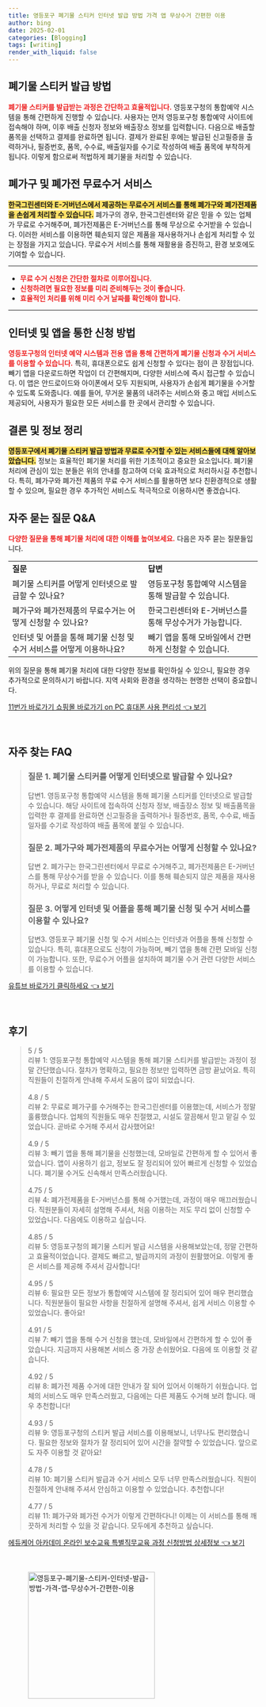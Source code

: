```yaml
---
title: 영등포구 폐기물 스티커 인터넷 발급 방법 가격 앱 무상수거 간편한 이용
author: bing
date: 2025-02-01
categories: [Blogging]
tags: [writing]
render_with_liquid: false
---
```



<h2 id='폐기물 스티커 발급 방법'>폐기물 스티커 발급 방법</h2>

<p><b><span style="color: #ee2323;">폐기물 스티커를 발급받는 과정은 간단하고 효율적입니다.</span></b> 영등포구청의 통합예약 시스템을 통해 간편하게 진행할 수 있습니다. 사용자는 먼저 영등포구청 통합예약 사이트에 접속해야 하며, 이후 배출 신청자 정보와 배출장소 정보를 입력합니다. 다음으로 배출할 품목을 선택하고 결제를 완료하면 됩니다. 결제가 완료된 후에는 발급된 신고필증을 출력하거나, 필증번호, 품목, 수수료, 배출일자를 수기로 작성하여 배출 품목에 부착하게 됩니다. 이렇게 함으로써 적법하게 폐기물을 처리할 수 있습니다.</p>

<h2 id='폐가구 및 폐가전 무료수거 서비스'>폐가구 및 폐가전 무료수거 서비스</h2>

<p><b><span style="background-color: #ffe066;">한국그린센터와 E-거버넌스에서 제공하는 무료수거 서비스를 통해 폐가구와 폐가전제품을 손쉽게 처리할 수 있습니다.</span></b> 폐가구의 경우, 한국그린센터와 같은 믿을 수 있는 업체가 무료로 수거해주며, 폐가전제품은 E-거버넌스를 통해 무상으로 수거받을 수 있습니다. 이러한 서비스를 이용하면 훼손되지 않은 제품을 재사용하거나 손쉽게 처리할 수 있는 장점을 가지고 있습니다. 무료수거 서비스를 통해 재활용을 증진하고, 환경 보호에도 기여할 수 있습니다.</p>

<hr />

<ul>
    <li><b><span style="color: #ee2323;">무료 수거 신청은 간단한 절차로 이루어집니다.</span></b></li>
    <li><b><span style="color: #ee2323;">신청하려면 필요한 정보를 미리 준비해두는 것이 좋습니다.</span></b></li>
    <li><b><span style="color: #ee2323;">효율적인 처리를 위해 미리 수거 날짜를 확인해야 합니다.</span></b></li>
</ul>

<hr />

<h2 id='인터넷 및 앱을 통한 신청 방법'>인터넷 및 앱을 통한 신청 방법</h2>

<p><b><span style="color: #ee2323;">영등포구청의 인터넷 예약 시스템과 전용 앱을 통해 간편하게 폐기물 신청과 수거 서비스를 이용할 수 있습니다.</span></b> 특히, 휴대폰으로도 쉽게 신청할 수 있다는 점이 큰 장점입니다. 빼기 앱을 다운로드하면 작업이 더 간편해지며, 다양한 서비스에 즉시 접근할 수 있습니다. 이 앱은 안드로이드와 아이폰에서 모두 지원되며, 사용자가 손쉽게 폐기물을 수거할 수 있도록 도와줍니다. 예를 들어, 무거운 물품의 내려주는 서비스와 중고 매입 서비스도 제공되어, 사용자가 필요한 모든 서비스를 한 곳에서 관리할 수 있습니다.</p>

<h2 id='결론 및 정보 정리'>결론 및 정보 정리</h2>

<p><b><span style="background-color: #ffe066;">영등포구에서 폐기물 스티커 발급 방법과 무료로 수거할 수 있는 서비스들에 대해 알아보았습니다.</span></b> 정보는 효율적인 폐기물 처리를 위한 기초적이고 중요한 요소입니다. 폐기물 처리에 관심이 있는 분들은 위의 안내를 참고하여 더욱 효과적으로 처리하시길 추천합니다. 특히, 폐가구와 폐가전 제품의 무료 수거 서비스를 활용하면 보다 친환경적으로 생활할 수 있으며, 필요한 경우 추가적인 서비스도 적극적으로 이용하시면 좋겠습니다.</p>

<h2 id='자주 묻는 질문 Q&A'>자주 묻는 질문 Q&A</h2>

<p><b><span style="color: #ee2323;">다양한 질문을 통해 폐기물 처리에 대한 이해를 높여보세요.</span></b> 다음은 자주 묻는 질문들입니다.</p>

<table>
    <tr>
        <td><b>질문</b></td>
        <td><b>답변</b></td>
    </tr>
    <tr>
        <td>폐기물 스티커를 어떻게 인터넷으로 발급할 수 있나요?</td>
        <td>영등포구청 통합예약 시스템을 통해 발급할 수 있습니다.</td>
    </tr>
    <tr>
        <td>폐가구와 폐가전제품의 무료수거는 어떻게 신청할 수 있나요?</td>
        <td>한국그린센터와 E-거버넌스를 통해 무상수거가 가능합니다.</td>
    </tr>
    <tr>
        <td>인터넷 및 어플을 통해 폐기물 신청 및 수거 서비스를 어떻게 이용하나요?</td>
        <td>빼기 앱을 통해 모바일에서 간편하게 신청할 수 있습니다.</td>
    </tr>
</table>

<p>위의 질문을 통해 폐기물 처리에 대한 다양한 정보를 확인하실 수 있으니, 필요한 경우 추가적으로 문의하시기 바랍니다. 지역 사회와 환경을 생각하는 현명한 선택이 중요합니다.</p>


<p><a class="click-button" title="11번가 바로가기 쇼핑몰 바로가기 on PC 휴대폰 사용 편리성" href="https://purplelist.github.io/posts/11%EB%B2%88%EA%B0%80-%EB%B0%94%EB%A1%9C%EA%B0%80%EA%B8%B0-%EC%87%BC%ED%95%91%EB%AA%B0-%EB%B0%94%EB%A1%9C%EA%B0%80%EA%B8%B0-on-PC-%ED%9C%B4%EB%8C%80%ED%8F%B0-%EC%82%AC%EC%9A%A9-%ED%8E%B8%EB%A6%AC%EC%84%B1/" rel="dofollow">11번가 바로가기 쇼핑몰 바로가기 on PC 휴대폰 사용 편리성 👈 보기</a></p><br>
<h2 id='자주_찾는_FAQ'>자주 찾는 FAQ</h2>
<div itemscope="" itemtype="https://schema.org/FAQPage"> 
<blockquote> 
<div itemscope="" itemprop="mainEntity" itemtype="https://schema.org/Question"> 
<h3 itemprop="name">질문 1. 폐기물 스티커를 어떻게 인터넷으로 발급할 수 있나요?</h3> 
<div itemscope="" itemprop="acceptedAnswer" itemtype="https://schema.org/Answer"> 
<span itemprop="text"> 
<p>답변1. 영등포구청 통합예약 시스템을 통해 폐기물 스티커를 인터넷으로 발급할 수 있습니다. 해당 사이트에 접속하여 신청자 정보, 배출장소 정보 및 배출품목을 입력한 후 결제를 완료하면 신고필증을 출력하거나 필증번호, 품목, 수수료, 배출일자를 수기로 작성하여 배출 품목에 붙일 수 있습니다.</p> 
</span> 
</div> 
</div> 

<div itemscope="" itemprop="mainEntity" itemtype="https://schema.org/Question"> 
<h3 itemprop="name">질문 2. 폐가구와 폐가전제품의 무료수거는 어떻게 신청할 수 있나요?</h3> 
<div itemscope="" itemprop="acceptedAnswer" itemtype="https://schema.org/Answer"> 
<span itemprop="text"> 
<p>답변 2. 폐가구는 한국그린센터에서 무료로 수거해주고, 폐가전제품은 E-거버넌스를 통해 무상수거를 받을 수 있습니다. 이를 통해 훼손되지 않은 제품을 재사용하거나, 무료로 처리할 수 있습니다.</p> 
</span> 
</div> 
</div> 

<div itemscope="" itemprop="mainEntity" itemtype="https://schema.org/Question"> 
<h3 itemprop="name">질문 3. 어떻게 인터넷 및 어플을 통해 폐기물 신청 및 수거 서비스를 이용할 수 있나요?</h3> 
<div itemscope="" itemprop="acceptedAnswer" itemtype="https://schema.org/Answer"> 
<span itemprop="text"> 
<p>답변3. 영등포구 폐기물 신청 및 수거 서비스는 인터넷과 어플을 통해 신청할 수 있습니다. 특히, 휴대폰으로도 신청이 가능하며, 빼기 앱을 통해 간편 모바일 신청이 가능합니다. 또한, 무료수거 어플을 설치하여 폐기물 수거 관련 다양한 서비스를 이용할 수 있습니다.</p> 
</span> 
</div> 
</div> 

</blockquote> 
</div>
<p><a class="click-button" title="유튜브 바로가기 클릭하세요" href="https://purplelist.github.io/posts/%EC%9C%A0%ED%8A%9C%EB%B8%8C-%EB%B0%94%EB%A1%9C%EA%B0%80%EA%B8%B0-%ED%81%B4%EB%A6%AD%ED%95%98%EC%84%B8%EC%9A%94/" rel="dofollow">유튜브 바로가기 클릭하세요 👈 보기</a></p><br>
<h2 id='후기'>후기</h2>
<div itemscope itemtype="https://schema.org/Product">
  <blockquote>
  <div itemprop="review" itemscope itemtype="https://schema.org/Review">
      <div itemprop="reviewRating" itemscope itemtype="https://schema.org/Rating"> <span itemprop="ratingValue">5</span> / <span itemprop="bestRating">5</span> </div>
      <span itemprop="reviewBody">리뷰 1: 영등포구청 통합예약 시스템을 통해 폐기물 스티커를 발급받는 과정이 정말 간단했습니다. 절차가 명확하고, 필요한 정보만 입력하면 금방 끝났어요. 특히 직원들이 친절하게 안내해 주셔서 도움이 많이 되었습니다.</span>
  </div>
  <br>
  <div itemprop="review" itemscope itemtype="https://schema.org/Review">
      <div itemprop="reviewRating" itemscope itemtype="https://schema.org/Rating"> <span itemprop="ratingValue">4.8</span> / <span itemprop="bestRating">5</span> </div>
      <span itemprop="reviewBody">리뷰 2: 무료로 폐가구를 수거해주는 한국그린센터를 이용했는데, 서비스가 정말 훌륭했습니다. 업체의 직원들도 매우 친절했고, 시설도 깔끔해서 믿고 맡길 수 있었습니다. 곧바로 수거해 주셔서 감사했어요!</span>
  </div>
  <br>
  <div itemprop="review" itemscope itemtype="https://schema.org/Review">
      <div itemprop="reviewRating" itemscope itemtype="https://schema.org/Rating"> <span itemprop="ratingValue">4.9</span> / <span itemprop="bestRating">5</span> </div>
      <span itemprop="reviewBody">리뷰 3: 빼기 앱을 통해 폐기물을 신청했는데, 모바일로 간편하게 할 수 있어서 좋았습니다. 앱이 사용하기 쉽고, 정보도 잘 정리되어 있어 빠르게 신청할 수 있었습니다. 폐기물 수거도 신속해서 만족스러웠습니다.</span>
  </div>
  <br>
  <div itemprop="review" itemscope itemtype="https://schema.org/Review">
      <div itemprop="reviewRating" itemscope itemtype="https://schema.org/Rating"> <span itemprop="ratingValue">4.75</span> / <span itemprop="bestRating">5</span> </div>
      <span itemprop="reviewBody">리뷰 4: 폐가전제품을 E-거버넌스를 통해 수거했는데, 과정이 매우 매끄러웠습니다. 직원분들이 자세히 설명해 주셔서, 처음 이용하는 저도 무리 없이 신청할 수 있었습니다. 다음에도 이용하고 싶습니다.</span>
  </div>
  <br>
  <div itemprop="review" itemscope itemtype="https://schema.org/Review">
      <div itemprop="reviewRating" itemscope itemtype="https://schema.org/Rating"> <span itemprop="ratingValue">4.85</span> / <span itemprop="bestRating">5</span> </div>
      <span itemprop="reviewBody">리뷰 5: 영등포구청의 폐기물 스티커 발급 시스템을 사용해보았는데, 정말 간편하고 효율적이었습니다. 결제도 빠르고, 발급까지의 과정이 원활했어요. 이렇게 좋은 서비스를 제공해 주셔서 감사합니다!</span>
  </div>
  <br>
  <div itemprop="review" itemscope itemtype="https://schema.org/Review">
      <div itemprop="reviewRating" itemscope itemtype="https://schema.org/Rating"> <span itemprop="ratingValue">4.95</span> / <span itemprop="bestRating">5</span> </div>
      <span itemprop="reviewBody">리뷰 6: 필요한 모든 정보가 통합예약 시스템에 잘 정리되어 있어 매우 편리했습니다. 직원분들이 필요한 사항을 친절하게 설명해 주셔서, 쉽게 서비스 이용할 수 있었습니다. 좋아요!</span>
  </div>
  <br>
  <div itemprop="review" itemscope itemtype="https://schema.org/Review">
      <div itemprop="reviewRating" itemscope itemtype="https://schema.org/Rating"> <span itemprop="ratingValue">4.91</span> / <span itemprop="bestRating">5</span> </div>
      <span itemprop="reviewBody">리뷰 7: 빼기 앱을 통해 수거 신청을 했는데, 모바일에서 간편하게 할 수 있어 좋았습니다. 지금까지 사용해본 서비스 중 가장 손쉬웠어요. 다음에 또 이용할 것 같습니다.</span>
  </div>
  <br>
  <div itemprop="review" itemscope itemtype="https://schema.org/Review">
      <div itemprop="reviewRating" itemscope itemtype="https://schema.org/Rating"> <span itemprop="ratingValue">4.92</span> / <span itemprop="bestRating">5</span> </div>
      <span itemprop="reviewBody">리뷰 8: 폐가전 제품 수거에 대한 안내가 잘 되어 있어서 이해하기 쉬웠습니다. 업체의 서비스도 매우 만족스러웠고, 다음에는 다른 제품도 수거해 보려 합니다. 매우 추천합니다!</span>
  </div>
  <br>
  <div itemprop="review" itemscope itemtype="https://schema.org/Review">
      <div itemprop="reviewRating" itemscope itemtype="https://schema.org/Rating"> <span itemprop="ratingValue">4.93</span> / <span itemprop="bestRating">5</span> </div>
      <span itemprop="reviewBody">리뷰 9: 영등포구청의 스티커 발급 서비스를 이용해보니, 너무나도 편리했습니다. 필요한 정보와 절차가 잘 정리되어 있어 시간을 절약할 수 있었습니다. 앞으로도 자주 이용할 것 같아요!</span>
  </div>
  <br>
  <div itemprop="review" itemscope itemtype="https://schema.org/Review">
      <div itemprop="reviewRating" itemscope itemtype="https://schema.org/Rating"> <span itemprop="ratingValue">4.78</span> / <span itemprop="bestRating">5</span> </div>
      <span itemprop="reviewBody">리뷰 10: 폐기물 스티커 발급과 수거 서비스 모두 너무 만족스러웠습니다. 직원이 친절하게 안내해 주셔서 안심하고 이용할 수 있었습니다. 추천합니다!</span>
  </div>
  <br>
  <div itemprop="review" itemscope itemtype="https://schema.org/Review">
      <div itemprop="reviewRating" itemscope itemtype="https://schema.org/Rating"> <span itemprop="ratingValue">4.77</span> / <span itemprop="bestRating">5</span> </div>
      <span itemprop="reviewBody">리뷰 11: 폐가구와 폐가전 수거가 이렇게 간편하다니! 이제는 이 서비스를 통해 깨끗하게 처리할 수 있을 것 같습니다. 모두에게 추천하고 싶습니다.</span>
  </div>
  </blockquote>
</div>
<p><a class="click-button" title="에듀케어 아카데미 온라인 보수교육 특별직무교육 과정 신청방법 상세정보" href="https://purplelist.github.io/posts/%EC%97%90%EB%93%80%EC%BC%80%EC%96%B4-%EC%95%84%EC%B9%B4%EB%8D%B0%EB%AF%B8-%EC%98%A8%EB%9D%BC%EC%9D%B8-%EB%B3%B4%EC%88%98%EA%B5%90%EC%9C%A1-%ED%8A%B9%EB%B3%84%EC%A7%81%EB%AC%B4%EA%B5%90%EC%9C%A1-%EA%B3%BC%EC%A0%95-%EC%8B%A0%EC%B2%AD%EB%B0%A9%EB%B2%95-%EC%83%81%EC%84%B8%EC%A0%95%EB%B3%B4/" rel="dofollow">에듀케어 아카데미 온라인 보수교육 특별직무교육 과정 신청방법 상세정보 👈 보기</a></p><br>
<figure class="image"><img src="https://purplelist.github.io/assets/img/thumbnail/영등포구-폐기물-스티커-인터넷-발급-방법-가격-앱-무상수거-간편한-이용.webp" alt="영등포구-폐기물-스티커-인터넷-발급-방법-가격-앱-무상수거-간편한-이용" width="256" height="256"></figure>